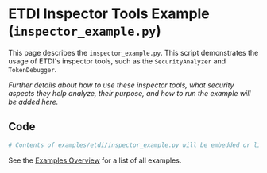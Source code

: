 # ETDI Inspector Tools Example (`inspector_example.py`)

This page describes the `inspector_example.py`. This script demonstrates the usage of ETDI's inspector tools, such as the `SecurityAnalyzer` and `TokenDebugger`.

*Further details about how to use these inspector tools, what security aspects they help analyze, their purpose, and how to run the example will be added here.*

## Code

```python
# Contents of examples/etdi/inspector_example.py will be embedded or linked here.
```

See the [Examples Overview](../index.md) for a list of all examples. 